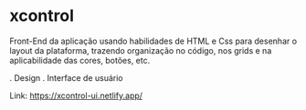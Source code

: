 # xcontrol

Front-End da aplicação usando habilidades de HTML e Css para desenhar o layout da plataforma, trazendo organização no código, nos grids e na aplicabilidade das cores, botões, etc.

. Design 
. Interface de usuário

Link: https://xcontrol-ui.netlify.app/



